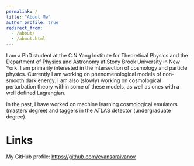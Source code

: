 ```yaml
---
permalink: /
title: "About Me"
author_profile: true
redirect_from: 
  - /about/
  - /about.html
---
```


I am a PhD student at the C.N Yang Institute for Theoretical Physics and the Department of Physics and Astronomy at Stony Brook University in New York. I am primarily interested in the intersection of cosmology and particle physics. Currently I am working on phenomenological models of non-smooth dark energy. I am also (slowly) working on cosmological perturbation theory within some of these models, as well as ones with a well defined Lagrangian.

In the past, I have worked on machine learning cosmological emulators (masters degree) and taggers in the ATLAS detector (undergraduate degree). 

Links
======
My GitHub profile: https://github.com/evansaraivanov
